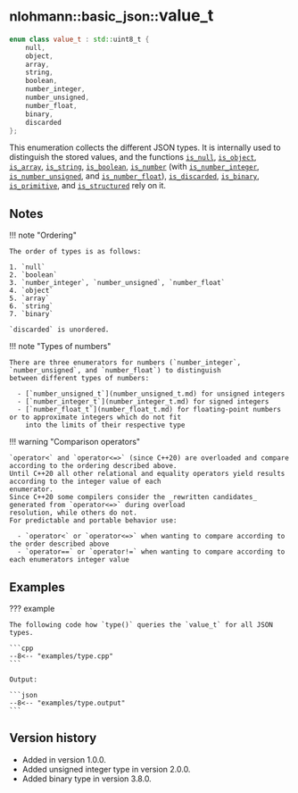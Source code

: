 # <small>nlohmann::basic_json::</small>value_t

```cpp
enum class value_t : std::uint8_t {
    null,
    object,
    array,
    string,
    boolean,
    number_integer,
    number_unsigned,
    number_float,
    binary,
    discarded
};
```

This enumeration collects the different JSON types. It is internally used to distinguish the stored values, and the
functions [`is_null`](is_null.md), [`is_object`](is_object.md), [`is_array`](is_array.md), [`is_string`](is_string.md),
[`is_boolean`](is_boolean.md), [`is_number`](is_number.md) (with [`is_number_integer`](is_number_integer.md),
[`is_number_unsigned`](is_number_unsigned.md), and [`is_number_float`](is_number_float.md)),
[`is_discarded`](is_discarded.md), [`is_binary`](is_binary.md), [`is_primitive`](is_primitive.md), and
[`is_structured`](is_structured.md) rely on it.

## Notes

!!! note "Ordering"

    The order of types is as follows:

    1. `null`
    2. `boolean`
    3. `number_integer`, `number_unsigned`, `number_float`
    4. `object`
    5. `array`
    6. `string`
    7. `binary`

    `discarded` is unordered.

!!! note "Types of numbers"

    There are three enumerators for numbers (`number_integer`, `number_unsigned`, and `number_float`) to distinguish
    between different types of numbers:

      - [`number_unsigned_t`](number_unsigned_t.md) for unsigned integers
      - [`number_integer_t`](number_integer_t.md) for signed integers
      - [`number_float_t`](number_float_t.md) for floating-point numbers or to approximate integers which do not fit
        into the limits of their respective type

!!! warning "Comparison operators"

    `operator<` and `operator<=>` (since C++20) are overloaded and compare according to the ordering described above.
    Until C++20 all other relational and equality operators yield results according to the integer value of each
    enumerator.
    Since C++20 some compilers consider the _rewritten candidates_ generated from `operator<=>` during overload
    resolution, while others do not.
    For predictable and portable behavior use:

      - `operator<` or `operator<=>` when wanting to compare according to the order described above
      - `operator==` or `operator!=` when wanting to compare according to each enumerators integer value

## Examples

??? example

    The following code how `type()` queries the `value_t` for all JSON types.
    
    ```cpp
    --8<-- "examples/type.cpp"
    ```
    
    Output:
    
    ```json
    --8<-- "examples/type.output"
    ```

## Version history

- Added in version 1.0.0.
- Added unsigned integer type in version 2.0.0.
- Added binary type in version 3.8.0.
